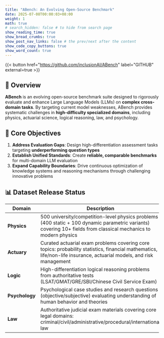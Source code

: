```yaml
---
title: "ABench: An Evolving Open-Source Benchmark"
date: 2025-07-08T00:00:03+08:00
weight: 1
math: true
# search_hidden: false # to hide from search page
show_reading_time: true
show_bread_crumbs: true
show_post_nav_links: false # the prev/next after the content
show_code_copy_buttons: true
show_word_count: true
---
```


 {{< button href="https://github.com/inclusionAI/ABench" label="GITHUB" external=true >}} 

## 🌟 Overview

**ABench** is an evolving open-source benchmark suite designed to rigorously evaluate and enhance Large Language Models (LLMs) on **complex cross-domain tasks**. By targeting current model weaknesses, ABench provides systematic challenges in **high-difficulty specialized domains**, including physics, actuarial science, logical reasoning, law, and psychology.

## 🎯 Core Objectives
1.  **Address Evaluation Gaps**: Design high-differentiation assessment tasks targeting **underperforming question types**
2.  **Establish Unified Standards**: Create **reliable, comparable benchmarks** for multi-domain LLM evaluation
3.  **Expand Capability Boundaries**: Drive continuous optimization of knowledge systems and reasoning mechanisms through challenging innovative problems

## 📊 Dataset Release Status

| Domain         | Description                                                                                                      | Status                          |
|----------------|------------------------------------------------------------------------------------------------------------------|---------------------------------|
| **Physics**    | 500 university/competition-level physics problems (400 static + 100 dynamic parametric variants) covering 10+ fields from classical mechanics to modern physics | [✅ Released](https://github.com/inclusionAI/ABench/blob/main/Physics/README.md) |
| **Actuary**    | Curated actuarial exam problems covering core topics: probability statistics, financial mathematics, life/non-life insurance, actuarial models, and risk management | [✅ Released](https://github.com/inclusionAI/ABench/blob/main/Actuary/README.md) |
| **Logic**      | High-differentiation logical reasoning problems from authoritative tests (LSAT/GMAT/GRE/SBI/Chinese Civil Service Exam) | 🔄 In Preparation               |
| **Psychology** | Psychological case studies and research questions (objective/subjective) evaluating understanding of human behavior and theories | 🔄 In Preparation               |
| **Law**        | Authoritative judicial exam materials covering core legal domains: criminal/civil/administrative/procedural/international law | 🔄 In Preparation               |
